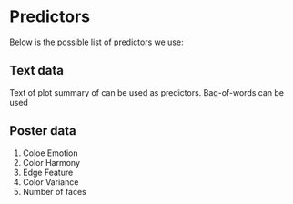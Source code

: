 # Predictors

Below is the possible list of predictors we use:
## Text data
Text of plot summary of can be used as predictors. Bag-of-words can be used

## Poster data
1. Coloe Emotion
2. Color Harmony
3. Edge Feature
4. Color Variance
4. Number of faces